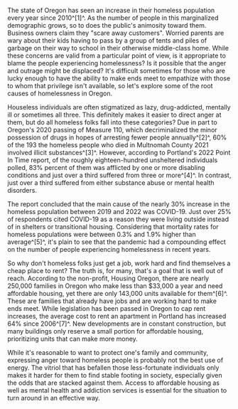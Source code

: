 The state of Oregon has seen an increase in their homeless population every
year since 2010^[1]^. As the number of people in this marginalized demographic
grows, so to does the public's animosity toward them. Business owners claim
they "scare away customers". Worried parents are wary about their kids having
to pass by a group of tents and piles of garbage on their way to school in
their otherwise middle-class home. While these concerns are valid from a
particular point of view, is it appropriate to blame the people experiencing
homelessness? Is it possible that the anger and outrage might be displaced?
It's difficult sometimes for those who are lucky enough to have the ability to
make ends meet to empathize with those to whom that privilege isn't available, 
so let's explore some of the root causes of homelessness in Oregon.

Houseless individuals are often stigmatized as lazy, drug-addicted, mentally
ill or sometimes all three. This definitely makes it easier to direct anger at
them, but do all homeless folks fall into these categories? Due in part to
Oregon's 2020 passing of Measure 110, which decriminalized the minor possession
of drugs in hopes of arresting fewer people annually^[2]^, 60% of the 193 the
homeless people who died in Multnomah County 2021 involved illicit
substances^[3]^. However, according to Portland's 2022 Point In Time report, of
the roughly eighteen-hundred unsheltered individuals polled, 83% percent of
them was afflicted by one or more disabling conditions and just over a third
suffered from three or more^[4]^. In contrast, just over a third suffered from
either substance abuse or mental health disorders.

The report concluded that the main cause of the nearly 30% increase in the
homeless population between 2019 and 2022 was COVID-19. Just over 25% of
respondents cited COVID-19 as a reason they were living outside instead of in
shelters or transitional housing. Considering that mortality rates for homeless
populations were between 0.3% and 1.9% higher than average^[5]^, it's plain to
see that the pandemic had a compounding effect on the number of people
experiencing homelessness in recent years. 

So why don't homeless folks just get a job, work hard and find themselves a
cheap place to rent? The truth is, for many, that's a goal that is well out of
reach. According to the non-profit, Housing Oregon, there are nearly 250,000
families in Oregon who make less than $33,000 a year and need affordable
housing, yet there are only 143,000 units available for them^[6]^. These are
families that already have jobs and are working hard to make ends meet. While
legislation has been passed in Oregon to cap rent increases, the average cost
to rent an apartment in Portland has increased 64% since 2006^[7]^. New
developments are in constant construction, but many buildings only reserve a
small portion for affordable housing, prioritizing units that can make more
money.

While it's reasonable to want to protect one's family and community, expressing
anger toward homeless people is probably not the best use of energy. The
vitriol that has befallen those less-fortunate individuals only makes it harder
for them to find stable footing in society, especially given the odds that are
  stacked against them. Access to affordable housing as well as mental health
  and addiction services is essential for the situation to turn around in an
  effective way.
